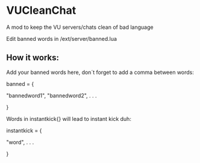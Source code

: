# VUCleanChat
A mod to keep the VU servers/chats clean of bad language

Edit banned words in /ext/server/banned.lua

## How it works:

Add your banned words here, don´t forget to add a comma between words:

banned = {

"bannedword1",
"bannedword2",
.
.
.

}

Words in instantkick{} will lead to instant kick duh:

instantkick = {

"word",
.
.
.

}

